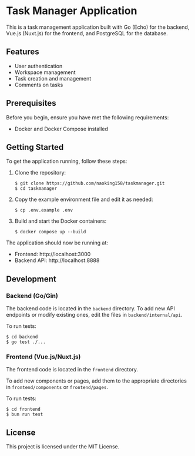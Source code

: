 # Task Manager Application

This is a task management application built with Go (Echo) for the backend, Vue.js (Nuxt.js) for the frontend, and PostgreSQL for the database.

## Features

- User authentication
- Workspace management
- Task creation and management
- Comments on tasks

## Prerequisites

Before you begin, ensure you have met the following requirements:

- Docker and Docker Compose installed

## Getting Started

To get the application running, follow these steps:

1. Clone the repository:

    ``` shell
    $ git clone https://github.com/naoking158/taskmanager.git
    $ cd taskmanager
    ```

2. Copy the example environment file and edit it as needed:

    ``` shell
    $ cp .env.example .env
    ```

3. Build and start the Docker containers:

    ``` shell
    $ docker compose up --build
    ```


The application should now be running at:
- Frontend: http://localhost:3000
- Backend API: http://localhost:8888

## Development

### Backend (Go/Gin)

The backend code is located in the `backend` directory. To add new API endpoints or modify existing ones, edit the files in `backend/internal/api`.

To run tests:

``` shell
$ cd backend
$ go test ./...
```

### Frontend (Vue.js/Nuxt.js)

The frontend code is located in the `frontend` directory. 

To add new components or pages, add them to the appropriate directories in `frontend/components` or `frontend/pages`.

To run tests:

``` shell
$ cd frontend
$ bun run test
```

<!-- ### WIP: Database Migrations -->

<!-- To create a new migration: -->

<!-- ``` shell -->
<!-- $ docker compose run --rm migrate create -ext sql -dir /app/db/migrations -seq <migration_name> -->
<!-- ``` -->

## License

This project is licensed under the MIT License.
